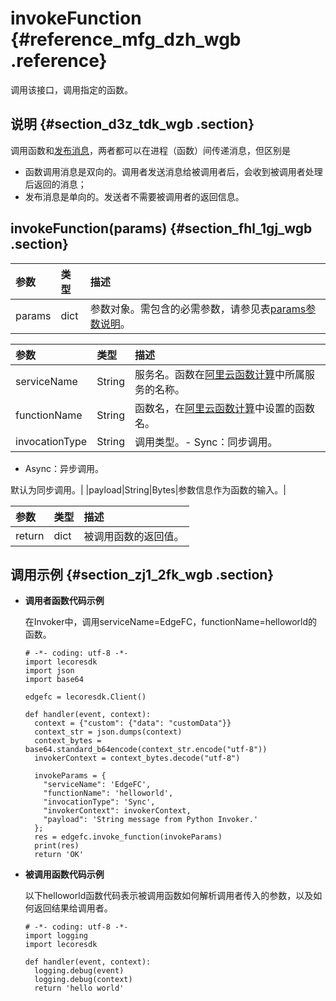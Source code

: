 # invokeFunction {#reference_mfg_dzh_wgb .reference}

调用该接口，调用指定的函数。

## 说明 {#section_d3z_tdk_wgb .section}

调用函数和[发布消息](cn.zh-CN/边缘开发指南/函数计算SDK/Python/publish.md#)，两者都可以在进程（函数）间传递消息，但区别是

-   函数调用消息是双向的。调用者发送消息给被调用者后，会收到被调用者处理后返回的消息；
-   发布消息是单向的。发送者不需要被调用者的返回信息。

## invokeFunction\(params\) {#section_fhl_1gj_wgb .section}

|参数|类型|描述|
|:-|:-|:-|
|params|dict|参数对象。需包含的必需参数，请参见表[params参数说明](#)。|

|参数|类型|描述|
|:-|:-|:-|
|serviceName|String|服务名。函数在[阿里云函数计算](https://www.aliyun.com/product/fc)中所属服务的名称。|
|functionName|String|函数名，在[阿里云函数计算](https://www.aliyun.com/product/fc)中设置的函数名。|
|invocationType|String|调用类型。-   Sync：同步调用。
-   Async：异步调用。

默认为同步调用。|
|payload|String|Bytes|参数信息作为函数的输入。|

|参数|类型|描述|
|:-|:-|:-|
|return|dict|被调用函数的返回值。|

## 调用示例 {#section_zj1_2fk_wgb .section}

-   **调用者函数代码示例**

    在Invoker中，调用serviceName=EdgeFC，functionName=helloworld的函数。

    ```
    # -*- coding: utf-8 -*-
    import lecoresdk
    import json
    import base64
    
    edgefc = lecoresdk.Client()
    
    def handler(event, context):
      context = {"custom": {"data": "customData"}}
      context_str = json.dumps(context)
      context_bytes = base64.standard_b64encode(context_str.encode("utf-8"))
      invokerContext = context_bytes.decode("utf-8")
    
      invokeParams = {
        "serviceName": 'EdgeFC',
        "functionName": 'helloworld',
        "invocationType": 'Sync',
        "invokerContext": invokerContext,
        "payload": 'String message from Python Invoker.'
      };
      res = edgefc.invoke_function(invokeParams)
      print(res)
      return 'OK'
    ```

-   **被调用函数代码示例**

    以下helloworld函数代码表示被调用函数如何解析调用者传入的参数，以及如何返回结果给调用者。

    ```
    # -*- coding: utf-8 -*-
    import logging
    import lecoresdk
    
    def handler(event, context):
      logging.debug(event)
      logging.debug(context)
      return 'hello world'
    ```


